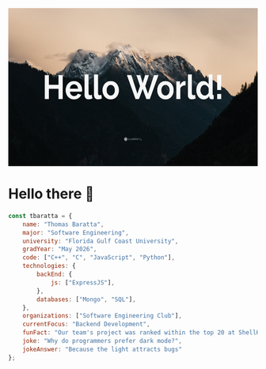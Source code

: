 <div style="display: flex; justify-content: space-around;">
  <img src="https://raw.githubusercontent.com/tbaratta/tbaratta/main/images/hello_world.jpg" alt="hello_world" width="600" height="320">
</div>


# Hello there 👋
```javascript
const tbaratta = {
    name: "Thomas Baratta",
    major: "Software Engineering",
    university: "Florida Gulf Coast University",
    gradYear: "May 2026",
    code: ["C++", "C", "JavaScript", "Python"],
    technologies: {
        backEnd: {
            js: ["ExpressJS"],
        },
        databases: ["Mongo", "SQL"],
    },
    organizations: ["Software Engineering Club"],
    currentFocus: "Backend Development",
    funFact: "Our team's project was ranked within the top 20 at ShellHacks 2024",
    joke: "Why do programmers prefer dark mode?",
    jokeAnswer: "Because the light attracts bugs"
};
```



